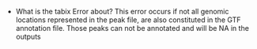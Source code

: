 * What is the tabix Error about?
	This error occurs if not all genomic locations represented in the peak file, are also constituted in the GTF annotation file. 
	Those peaks can not be annotated and will be NA in the outputs